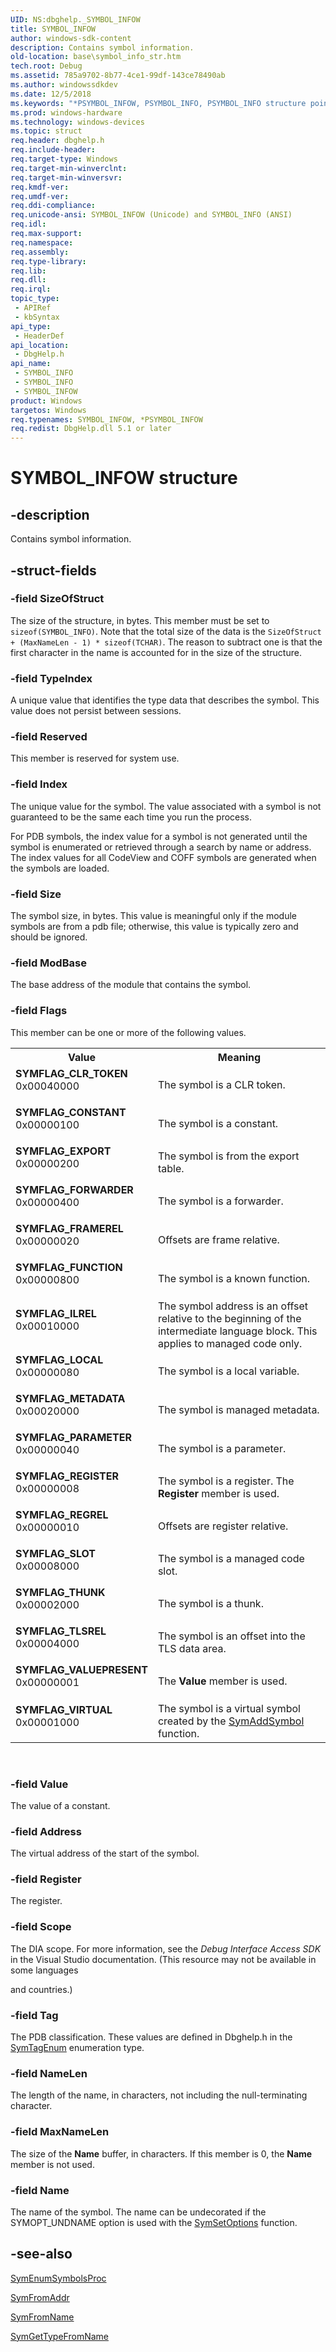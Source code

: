 ```yaml
---
UID: NS:dbghelp._SYMBOL_INFOW
title: SYMBOL_INFOW
author: windows-sdk-content
description: Contains symbol information.
old-location: base\symbol_info_str.htm
tech.root: Debug
ms.assetid: 785a9702-8b77-4ce1-99df-143ce78490ab
ms.author: windowssdkdev
ms.date: 12/5/2018
ms.keywords: "*PSYMBOL_INFOW, PSYMBOL_INFO, PSYMBOL_INFO structure pointer, SYMBOL_INFO, SYMBOL_INFO structure, SYMBOL_INFOW, SYMFLAG_CLR_TOKEN, SYMFLAG_CONSTANT, SYMFLAG_EXPORT, SYMFLAG_FORWARDER, SYMFLAG_FRAMEREL, SYMFLAG_FUNCTION, SYMFLAG_ILREL, SYMFLAG_LOCAL, SYMFLAG_METADATA, SYMFLAG_PARAMETER, SYMFLAG_REGISTER, SYMFLAG_REGREL, SYMFLAG_SLOT, SYMFLAG_THUNK, SYMFLAG_TLSREL, SYMFLAG_VALUEPRESENT, SYMFLAG_VIRTUAL, _SYMBOL_INFO, _SYMBOL_INFOW, _win32_symbol_info_str, base.symbol_info_str, dbghelp/PSYMBOL_INFO, dbghelp/SYMBOL_INFO, dbghelp/SYMBOL_INFOW"
ms.prod: windows-hardware
ms.technology: windows-devices
ms.topic: struct
req.header: dbghelp.h
req.include-header: 
req.target-type: Windows
req.target-min-winverclnt: 
req.target-min-winversvr: 
req.kmdf-ver: 
req.umdf-ver: 
req.ddi-compliance: 
req.unicode-ansi: SYMBOL_INFOW (Unicode) and SYMBOL_INFO (ANSI)
req.idl: 
req.max-support: 
req.namespace: 
req.assembly: 
req.type-library: 
req.lib: 
req.dll: 
req.irql: 
topic_type:
 - APIRef
 - kbSyntax
api_type:
 - HeaderDef
api_location:
 - DbgHelp.h
api_name:
 - SYMBOL_INFO
 - SYMBOL_INFO
 - SYMBOL_INFOW
product: Windows
targetos: Windows
req.typenames: SYMBOL_INFOW, *PSYMBOL_INFOW
req.redist: DbgHelp.dll 5.1 or later
---
```


# SYMBOL_INFOW structure


## -description


Contains symbol information.


## -struct-fields




### -field SizeOfStruct

The size of the structure, in bytes. This member must be set to <code>sizeof(SYMBOL_INFO)</code>. Note that the total size of the data is the <code>SizeOfStruct + (MaxNameLen - 1) * sizeof(TCHAR)</code>. The reason to subtract one is that the first character in the name is accounted for in the size of the structure.


### -field TypeIndex

A unique value that identifies the type data that describes the symbol.  This value does not persist between sessions. 


### -field Reserved

This member is reserved for system use.


### -field Index

The unique value for the symbol. The value associated with a symbol is not guaranteed to be the same each time you run the process.

For PDB symbols, the index value for a symbol is not generated until the symbol is enumerated or retrieved through a search by name or address. The index values for all CodeView and COFF symbols are generated when the symbols are loaded.


### -field Size

The symbol size, in bytes. This value is meaningful only if the module symbols are from a pdb file;  otherwise, this value is typically zero and should be ignored.


### -field ModBase

The base address of the module that contains the symbol.


### -field Flags

This member can be one or more of the following values. 



<table>
<tr>
<th>Value</th>
<th>Meaning</th>
</tr>
<tr>
<td width="40%"><a id="SYMFLAG_CLR_TOKEN"></a><a id="symflag_clr_token"></a><dl>
<dt><b>SYMFLAG_CLR_TOKEN</b></dt>
<dt>0x00040000</dt>
</dl>
</td>
<td width="60%">
The symbol is a CLR token.

</td>
</tr>
<tr>
<td width="40%"><a id="SYMFLAG_CONSTANT"></a><a id="symflag_constant"></a><dl>
<dt><b>SYMFLAG_CONSTANT</b></dt>
<dt>0x00000100</dt>
</dl>
</td>
<td width="60%">
The symbol is a constant.

</td>
</tr>
<tr>
<td width="40%"><a id="SYMFLAG_EXPORT"></a><a id="symflag_export"></a><dl>
<dt><b>SYMFLAG_EXPORT</b></dt>
<dt>0x00000200</dt>
</dl>
</td>
<td width="60%">
The symbol is from the export table.

</td>
</tr>
<tr>
<td width="40%"><a id="SYMFLAG_FORWARDER"></a><a id="symflag_forwarder"></a><dl>
<dt><b>SYMFLAG_FORWARDER</b></dt>
<dt>0x00000400</dt>
</dl>
</td>
<td width="60%">
The symbol is a forwarder.

</td>
</tr>
<tr>
<td width="40%"><a id="SYMFLAG_FRAMEREL"></a><a id="symflag_framerel"></a><dl>
<dt><b>SYMFLAG_FRAMEREL</b></dt>
<dt>0x00000020</dt>
</dl>
</td>
<td width="60%">
Offsets are frame relative.

</td>
</tr>
<tr>
<td width="40%"><a id="SYMFLAG_FUNCTION"></a><a id="symflag_function"></a><dl>
<dt><b>SYMFLAG_FUNCTION</b></dt>
<dt>0x00000800</dt>
</dl>
</td>
<td width="60%">
The symbol is a known function.

</td>
</tr>
<tr>
<td width="40%"><a id="SYMFLAG_ILREL"></a><a id="symflag_ilrel"></a><dl>
<dt><b>SYMFLAG_ILREL</b></dt>
<dt>0x00010000</dt>
</dl>
</td>
<td width="60%">
The symbol address is an offset relative to the beginning of the intermediate language block. This applies to managed code only.

</td>
</tr>
<tr>
<td width="40%"><a id="SYMFLAG_LOCAL"></a><a id="symflag_local"></a><dl>
<dt><b>SYMFLAG_LOCAL</b></dt>
<dt>0x00000080</dt>
</dl>
</td>
<td width="60%">
The symbol is a local variable.

</td>
</tr>
<tr>
<td width="40%"><a id="SYMFLAG_METADATA"></a><a id="symflag_metadata"></a><dl>
<dt><b>SYMFLAG_METADATA</b></dt>
<dt>0x00020000</dt>
</dl>
</td>
<td width="60%">
The symbol is managed metadata.

</td>
</tr>
<tr>
<td width="40%"><a id="SYMFLAG_PARAMETER"></a><a id="symflag_parameter"></a><dl>
<dt><b>SYMFLAG_PARAMETER</b></dt>
<dt>0x00000040</dt>
</dl>
</td>
<td width="60%">
The symbol is a parameter.

</td>
</tr>
<tr>
<td width="40%"><a id="SYMFLAG_REGISTER"></a><a id="symflag_register"></a><dl>
<dt><b>SYMFLAG_REGISTER</b></dt>
<dt>0x00000008</dt>
</dl>
</td>
<td width="60%">
The symbol is a register. The <b>Register</b> member is used.

</td>
</tr>
<tr>
<td width="40%"><a id="SYMFLAG_REGREL"></a><a id="symflag_regrel"></a><dl>
<dt><b>SYMFLAG_REGREL</b></dt>
<dt>0x00000010</dt>
</dl>
</td>
<td width="60%">
Offsets are register relative.

</td>
</tr>
<tr>
<td width="40%"><a id="SYMFLAG_SLOT"></a><a id="symflag_slot"></a><dl>
<dt><b>SYMFLAG_SLOT</b></dt>
<dt>0x00008000</dt>
</dl>
</td>
<td width="60%">
The symbol is a managed code slot.
							

</td>
</tr>
<tr>
<td width="40%"><a id="SYMFLAG_THUNK"></a><a id="symflag_thunk"></a><dl>
<dt><b>SYMFLAG_THUNK</b></dt>
<dt>0x00002000</dt>
</dl>
</td>
<td width="60%">
The symbol is a thunk.
							

</td>
</tr>
<tr>
<td width="40%"><a id="SYMFLAG_TLSREL"></a><a id="symflag_tlsrel"></a><dl>
<dt><b>SYMFLAG_TLSREL</b></dt>
<dt>0x00004000</dt>
</dl>
</td>
<td width="60%">
The symbol is an offset into the TLS data area.
							

</td>
</tr>
<tr>
<td width="40%"><a id="SYMFLAG_VALUEPRESENT"></a><a id="symflag_valuepresent"></a><dl>
<dt><b>SYMFLAG_VALUEPRESENT</b></dt>
<dt>0x00000001</dt>
</dl>
</td>
<td width="60%">
The <b>Value</b> member is used.

</td>
</tr>
<tr>
<td width="40%"><a id="SYMFLAG_VIRTUAL"></a><a id="symflag_virtual"></a><dl>
<dt><b>SYMFLAG_VIRTUAL</b></dt>
<dt>0x00001000</dt>
</dl>
</td>
<td width="60%">
The symbol is a virtual symbol created by the 
<a href="https://msdn.microsoft.com/28405993-035f-4946-91c3-0e3e34fd8824">SymAddSymbol</a> function.
							

</td>
</tr>
</table>
 


### -field Value

The value of a constant.


### -field Address

The virtual address of the start of the symbol.


### -field Register

The register.


### -field Scope

The DIA scope. For more information, see the <i>Debug Interface Access SDK</i> in the Visual Studio documentation. (This resource may not be available in some languages 

and countries.)


### -field Tag

The PDB classification. These values are defined in Dbghelp.h in the <a href="http://go.microsoft.com/fwlink/p/?linkid=207077">SymTagEnum</a> enumeration type.


### -field NameLen

The length of the name, in characters, not including the null-terminating character.


### -field MaxNameLen

The size of the <b>Name</b> buffer, in characters. If this member is 0, the <b>Name</b> member is not used.


### -field Name

The name of the symbol. The name can be undecorated if the SYMOPT_UNDNAME option is used with the 
<a href="https://msdn.microsoft.com/15d72415-829f-4ba3-af80-1f3762cbebda">SymSetOptions</a> function.


## -see-also




<a href="https://msdn.microsoft.com/c9f9aad8-754d-4ec8-92a3-8cf1929b9d8a">SymEnumSymbolsProc</a>



<a href="https://msdn.microsoft.com/20338631-19ab-4ad8-9ba2-56fa4812b33e">SymFromAddr</a>



<a href="https://msdn.microsoft.com/26b9eba7-2038-4640-aeb2-3052889b14ea">SymFromName</a>



<a href="https://msdn.microsoft.com/3a48365f-3b8a-493d-9fd9-dde77be9ced2">SymGetTypeFromName</a>
 

 

